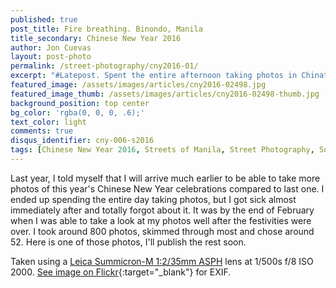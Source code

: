 ```yaml
---
published: true
post_title: Fire breathing. Binondo, Manila
title_secondary: Chinese New Year 2016
author: Jon Cuevas
layout: post-photo
permalink: /street-photography/cny2016-01/
excerpt: "#Latepost. Spent the entire afternoon taking photos in Chinatown during this year's Chinese New Year celebrations."
featured_image: /assets/images/articles/cny2016-02498.jpg
featured_image_thumb: /assets/images/articles/cny2016-02498-thumb.jpg
background_position: top center
bg_color: 'rgba(0, 0, 0, .6);'
text_color: light
comments: true
disqus_identifier: cny-006-s2016
tags: [Chinese New Year 2016, Streets of Manila, Street Photography, Sony, Sony A7Sii, Leica, Manila, Photography, Mirrorless]
---
```


Last year, I told myself that I will arrive much earlier to be able to take more photos of this year's Chinese New Year celebrations compared to last one. I ended up spending the entire day taking photos, but I got sick almost immediately after and totally forgot about it. It was by the end of February when I was able to take a look at my photos well after the festivities were over. I took around 800 photos, skimmed through most and chose around 52. Here is one of those photos, I'll publish the rest soon.

Taken using a [Leica Summicron-M 1:2/35mm ASPH][6] lens at 1/500s f/8 ISO 2000. [See image on Flickr][1]{:target="_blank"} for EXIF.

[1]: https://www.flickr.com/photos/archondigital/25691444291/
[2]: https://www.instagram.com/p/BAtHxCFmq62/
[4]: /topic/nazareno-2016/
[5]: /topic/sony-a7sii/
[6]: /topic/leica/
